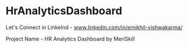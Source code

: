 # HrAnalyticsDashboard

Let's Connect in LinkeInd - www.linkedin.com/in/ernikhil-vishwakarma/

Project Name - HR Analytics Dashboard by MeriSkill


